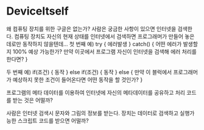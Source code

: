 DeviceItself
============
왜 컴퓨팅 장치를 위한 구글은 없는가? 사람은 궁금한 사항이 있으면 인터넷을 검색한다.
컴퓨팅 장치도 자신의 현재 상태를 인터넷에서 검색하면 프로그래머가 만들어 놓은데로만 동작하지 않을텐데...
첫 번째 예)
try {
    에러발생
    }
    catch()
    {
      어떤 에러가 발생할지 100% 예상 가능한가?
      만약 이곳에서 프로그램 자신이 인터넷을 검색해 에러 처리를 한다면?
    }
    
    
두 번째 예)
if(조건) 
  {
   동작
  }
else if(조건)
  {
   동작
  }
else
{
  만약 이 블럭에서 프로그래머가 예상하지 못한 조건이 들어온다면 어떤 동작을 할 것인가?
}

프로그램의 메타 데이터를 이용하여 인터넷에 자신의 메타데이터를 공유하고 
처리 코드를 받는 것은 어떨까?

사람은 인터넷 검색시 문자와 그림의 정보를 받는다.
장치는 데이터로 검색하고 실행가능한 스크립트 코드를 받으면 어떨까?
